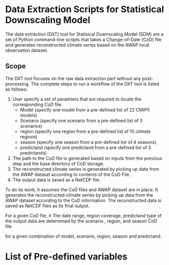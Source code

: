 # Data Extraction Scripts for Statistical Downscaling Model

The data extraction (DXT) tool for Statisical Downscaling Model (SDM) are a set
of Python command-line scripts that takes a Change-of-Date (CoD) file and
generates reconstructed climate series based on the AWAP local observation
dataset. 

## Scope 
The DXT tool focuses on the raw data extraction part without any
post-processing. The complete steps to run a workflow of the DXT tool is listed
as follows:

1. User specify a set of paramters that are required to locate the corresponding
   CoD file:
    * Model (specify one model from a pre-defined list of 22 CMIP5 models)
    * Scenario (specify one scenario from a pre-defined list of 3 scenarios)
    * region (specify one region from a pre-defined list of 10 climate regions)
    * season (specify one season from a pre-defined list of 4 seasons)
    * predictand (specify one predictand from a pre-defined list of 3
      predictands)
2. The path to the CoD file is generated based on inputs from the previous
   step and the base directory of CoD storage.
3. The reconstructed climate series is generated by picking up data from the
   AWAP dataset according to contents of the CoD File.
4. The output data is saved as a NetCDF file.

To do its work, it assumes the CoD files and AWAP dataset are
in place. It generates the reconstructed climate series by picking up data from
the AWAP dataset according to the CoD information. The reconstructed data is
saved as NetCDF files as its final output.

For a given CoD file, it 
The date range, region coverage, predictand type of the output data are determined by the scenario ,
region, and season CoD file 

for a given combination of model, scenario, region, season and
predictand.



# List of Pre-defined variables
